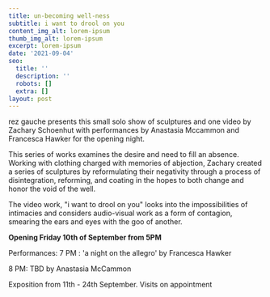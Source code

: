 ```yaml
---
title: un-becoming well-ness
subtitle: i want to drool on you
content_img_alt: lorem-ipsum
thumb_img_alt: lorem-ipsum
excerpt: lorem-ipsum
date: '2021-09-04'
seo:
  title: ''
  description: ''
  robots: []
  extra: []
layout: post
---
```

rez gauche presents this small solo show of sculptures and one video by Zachary Schoenhut with performances by Anastasia Mccammon and Francesca Hawker for the opening night.

This series of works examines the desire and need to fill an absence. Working with clothing charged with memories of abjection, Zachary created a series of sculptures by reformulating their negativity through a process of disintegration, reforming, and coating in the hopes to both change and honor the void of the well.

The video work, "i want to drool on you" looks into the impossibilities of intimacies and considers audio-visual work as a form of contagion, smearing the ears and eyes with the goo of another.

**Opening Friday 10th of September from 5PM**

Performances:
7 PM : 'a night on the allegro' by Francesca Hawker

8 PM: TBD by Anastasia McCammon


Exposition from 11th - 24th September.
Visits on appointment
